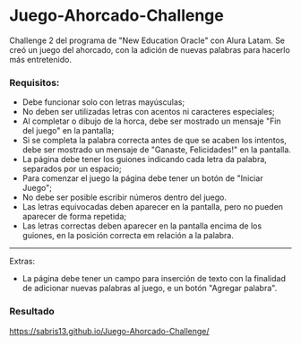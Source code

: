 # Juego-Ahorcado-Challenge
Challenge 2 del programa de "New Education Oracle" con Alura Latam. Se creó un juego del ahorcado, con la adición de nuevas palabras para hacerlo más entretenido.

### Requisitos:
- Debe funcionar solo con letras mayúsculas;
- No deben ser utilizadas letras con acentos ni caracteres especiales;
- Al completar o dibujo de la horca, debe ser mostrado un mensaje "Fin del juego" en la pantalla;
- Si se completa la palabra correcta antes de que se acaben los intentos, debe ser mostrado un mensaje de "Ganaste, Felicidades!" en la pantalla.
- La página debe tener los guiones indicando cada letra da palabra, separados por un espacio;
- Para comenzar el juego la página debe tener un botón de "Iniciar Juego";
- No debe ser posible escribir números dentro del juego.
- Las letras equivocadas deben aparecer en la pantalla, pero no pueden aparecer de forma repetida;
- Las letras correctas deben aparecer en la pantalla encima de los guiones, en la posición correcta em relación a la palabra.
---
Extras:
- La página debe tener un campo para inserción de texto con la finalidad de adicionar nuevas palabras al juego, e un botón "Agregar palabra".

### Resultado

 https://sabris13.github.io/Juego-Ahorcado-Challenge/
